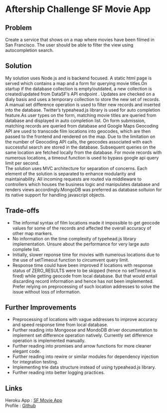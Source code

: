 # Aftership Challenge SF Movie App

## Problem
Create a service that shows on a map where movies have been filmed in San Francisco. The user should be able to filter the view using autocompletion search.

## Solution
My solution uses Node.js and is backend focused. A static html page is served which contains a map and a form for querying movie titles.On startup if the database collection is empty/outdated, a new collection is created/updated from DataSF’s API endpoint . Updates are checked on a dialy basis and uses a temporary collection to store the new set of records. A manual set difference operation is used to filter new records and inserted into the database. Twitter’s typeahead.js library is used for auto completion feature.As user types on the form, matching movie titles are queried from database and displayed in auto completion list. On form submission, matching records are queried from database and Google Maps Geocoding API are used to transcode film locations into geocodes, which are then passed to the frontend and rendered on the map. Due to the limitation on the number of Geocoding API calls, the geocodes associated with each successful search are stored in the database. Subsequent queries on the same location are fetched locally from the database. For movie records with numerous locations, a timeout function is used to bypass google api query limit per second.    
The solution uses MVC architecture for separation of concerns. Each element of the solution is separated to enhance modularity and maintainability. All incoming requests are routed via middleware to controllers which houses the business logic and manipulates database and renders views accordingly.MongoDB was preferred as database soltuion for its native support for handling javascript objects.

## Trade-offs
* The informal syntax of film locations made it impossible to get geocode values for some of the records and affected the overall accuracy of other map markers.
* No information on the time complexity of typehead.js library implementation. Unsure about the performance for very large auto complete list.
* Initially, slower reponse time for movies with numerous locations due to the use of setTimeout function to circumvent query limit.
* Response time could have been improved if locations with response status of ZERO_RESULTS were to be skipped (hence no setTimeout is fired) while getting geocode from local database. But that would entail discarding record information and hence has not been implemented. Prefer relying on preprocessing of such location addresses to solve the issue without loss of information.
## Further Improvements
* Preprocessing of locations with vague addresses to improve accuracy and speed response time from local database.
* Further reading into Mongoose and MondoDB driver documentation to implement set difference operation natively. Currently set difference operation is implemented manually.
* Further reading into promises and arrow functions for more cleaner elegant code.
* Further reading into rewire or similar modules for dependency injection for integration testing.
* Implementing trie data structure instead of using typeahead.js library.
* Further reading into better logging practices.
## Links
Heroku App : [SF Movie App](https://xxyysf.herokuapp.com/)  
Profile : [Github](https://github.com/xxyyxyyxxyyx)



